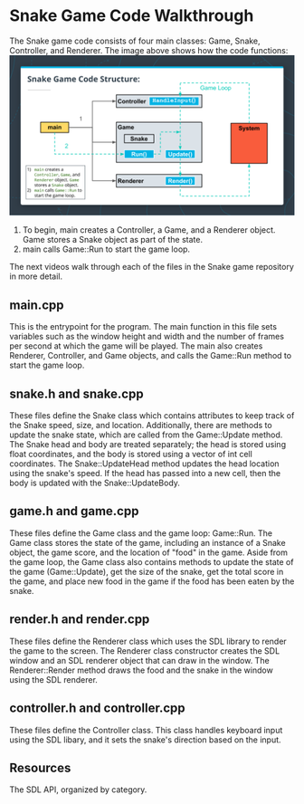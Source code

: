 # Snake Game Code Walkthrough

The Snake game code consists of four main classes: Game, Snake, Controller, and Renderer. The image above shows how the code functions:
![Snake-game-diagram](snake_diagram.png)

1. To begin, main creates a Controller, a Game, and a Renderer object. Game stores a Snake object as part of the state.
2. main calls Game::Run to start the game loop.

The next videos walk through each of the files in the Snake game repository in more detail.

## main.cpp
This is the entrypoint for the program. The main function in this file sets variables such as the window height and width and the number of frames per second at which the game will be played. The main also creates Renderer, Controller, and Game objects, and calls the Game::Run method to start the game loop.

## snake.h and snake.cpp
These files define the Snake class which contains attributes to keep track of the Snake speed, size, and location. Additionally, there are methods to update the snake state, which are called from the Game::Update method. The Snake head and body are treated separately; the head is stored using float coordinates, and the body is stored using a vector of int cell coordinates. The Snake::UpdateHead method updates the head location using the snake's speed. If the head has passed into a new cell, then the body is updated with the Snake::UpdateBody.

## game.h and game.cpp
These files define the Game class and the game loop: Game::Run. The Game class stores the state of the game, including an instance of a Snake object, the game score, and the location of "food" in the game. Aside from the game loop, the Game class also contains methods to update the state of the game (Game::Update), get the size of the snake, get the total score in the game, and place new food in the game if the food has been eaten by the snake.

## render.h and render.cpp
These files define the Renderer class which uses the SDL library to render the game to the screen. The Renderer class constructor creates the SDL window and an SDL renderer object that can draw in the window. The Renderer::Render method draws the food and the snake in the window using the SDL renderer.

## controller.h and controller.cpp
These files define the Controller class. This class handles keyboard input using the SDL libary, and it sets the snake's direction based on the input.

## Resources
The SDL API, organized by category.